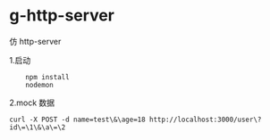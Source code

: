 # g-http-server

仿 http-server

1.启动

```shell
    npm install
    nodemon
```

2.mock 数据

```shell
curl -X POST -d name=test\&\age=18 http://localhost:3000/user\?id\=\1\&\a\=\2
```
